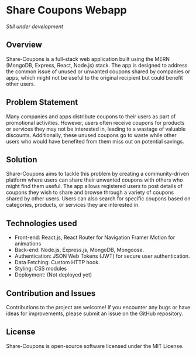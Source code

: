 # Share Coupons Webapp

_Still under development_

## Overview

Share-Coupons is a full-stack web application built using the MERN (MongoDB, Express, React, Node.js) stack. The app is designed to address the common issue of unused or unwanted coupons shared by companies or apps, which might not be useful to the original recipient but could benefit other users.

## Problem Statement

Many companies and apps distribute coupons to their users as part of promotional activities. However, users often receive coupons for products or services they may not be interested in, leading to a wastage of valuable discounts. Additionally, these unused coupons go to waste while other users who would have benefited from them miss out on potential savings.

## Solution

Share-Coupons aims to tackle this problem by creating a community-driven platform where users can share their unwanted coupons with others who might find them useful. The app allows registered users to post details of coupons they wish to share and browse through a variety of coupons shared by other users. Users can also search for specific coupons based on categories, products, or services they are interested in.

## Technologies used

- Front-end: React.js, React Router for Navigation Framer Motion for animations
- Back-end: Node.js, Express.js, MongoDB, Mongoose.
- Authentication: JSON Web Tokens (JWT) for secure user authentication.
- Data Fetching: Custom HTTP hook.
- Styling: CSS modules
- Deployment: (Not deployed yet)

## Contribution and Issues

Contributions to the project are welcome! If you encounter any bugs or have ideas for improvements, please submit an issue on the GitHub repository.

## License

Share-Coupons is open-source software licensed under the MIT License.